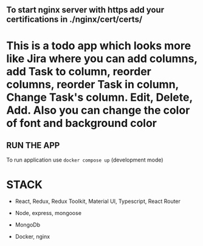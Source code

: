 ## To start nginx server with https add your certifications in ./nginx/cert/certs/

# This is a todo app which looks more like Jira where you can add columns, add Task to column, reorder columns, reorder Task in column, Change Task's column. Edit, Delete, Add. Also you can change the color of font and background color

## RUN THE APP

To run application use `docker compose up` (development mode)

# STACK

- React, Redux, Redux Toolkit, Material UI, Typescript, React Router
- Node, express, mongoose
- MongoDb

- Docker, nginx